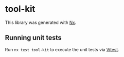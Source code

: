 # tool-kit

This library was generated with [Nx](https://nx.dev).

## Running unit tests

Run `nx test tool-kit` to execute the unit tests via [Vitest](https://vitest.dev/).
